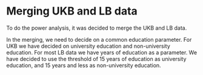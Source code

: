 # Merging UKB and LB data
To do the power analysis, it was decided to merge the UKB and LB data. 

In the merging, we need to decide on a common education parameter. For UKB we have decided on university education and non-university education. For most LB data we have years of education as a parameter. We have decided to use the threshold of 15 years of education as university education, and 15 years and less as non-university education.